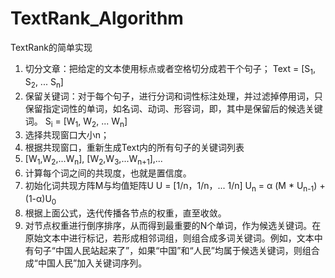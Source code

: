 # TextRank_Algorithm
TextRank的简单实现
1. 切分文章：把给定的文本使用标点或者空格切分成若干个句子；
Text = [S<sub>1</sub>, S<sub>2</sub>, ... S<sub>n</sub>]
2. 保留关键词：对于每个句子，进行分词和词性标注处理，并过滤掉停用词，只保留指定词性的单词，如名词、动词、形容词，即，其中是保留后的候选关键词。
S<sub>i</sub> = [W<sub>1</sub>, W<sub>2</sub>, ... W<sub>n</sub>]
3. 选择共现窗口大小n；
4. 根据共现窗口，重新生成Text内的所有句子的关键词列表
5. [W<sub>1</sub>,W<sub>2</sub>,...W<sub>n</sub>],  [W<sub>2</sub>,W<sub>3</sub>,...W<sub>n+1</sub>],...
6. 计算每个词之间的共现度，也就是置信度。
7. 初始化词共现方阵M与均值矩阵U
U = [1/n，1/n，... 1/n]
U<sub>n</sub> = α (M * U<sub>n-1</sub>) + (1-α)U<sub>0</sub>
8. 根据上面公式，迭代传播各节点的权重，直至收敛。
9. 对节点权重进行倒序排序，从而得到最重要的N个单词，作为候选关键词。在原始文本中进行标记，若形成相邻词组，则组合成多词关键词。例如，文本中有句子“中国人民站起来了”，如果“中国”和“人民”均属于候选关键词，则组合成“中国人民”加入关键词序列。
